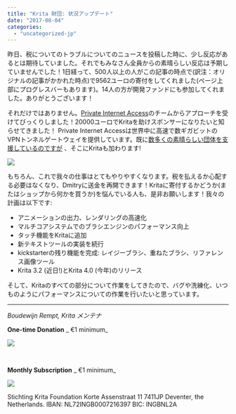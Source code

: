 ```yaml
---
title: "Krita 財団: 状況アップデート"
date: "2017-08-04"
categories: 
  - "uncategorized-jp"
---
```


昨日、税についてのトラブルについてのニュースを投稿した時に、少し反応があるとは期待していました。それでもみなさん全員からの素晴らしい反応は予期していませんでした！1日経って、500人以上の人がこの記事の時点で(訳注：オリジナルの記事がかかれた時点)で9562ユーロの寄付をしてくれました(ページ上部にプログレスバーもあります)。14人の方が開発ファンドにも参加してくれました。ありがとうございます！

それだけではありません。[Private Internet Access](https://www.privateinternetaccess.com)のチームからアプローチを受けてびっくりしました！20000ユーロでKritaを助けスポンサーになりたいと知らせてきました！ Private Internet Accessは世界中に高速で数ギガビットのVPNトンネルゲートウェイを提供しています。既に[数多くの素晴らしい団体を支援しているのですが](https://www.privateinternetaccess.com/pages/companies-we-sponsor) 、そこにKritaも加わります!

[![](/images/posts/2017/PIAlogoupdated_final.png)](https://krita.org/wp-content/uploads/2017/08/PIAlogoupdated_final.png)

もちろん、これで我々の仕事はとてもやりやすくなります。税を払えるか心配する必要はなくなり、Dmitryに送金を再開できます！Kritaに寄付するかどうか(またはショップから何かを買うか)を悩んでいる人も、是非お願いします！我々の計画は以下です:

- アニメーションの出力、レンダリングの高速化
- マルチコアシステムでのブラシエンジンのパフォーマンス向上
- タッチ機能をKritaに追加
- 新テキストツールの実装を続行
- kickstarterの残り機能を完成: レイジーブラシ、重ねたブラシ、リファレンス画像ツール
- Krita 3.2 (近日!)とKrita 4.0 (今年)のリリース

そして、Kritaのすべての部分について作業をしてきたので、バグや洗練化、いつものようにパフォーマンスについての作業を行いたいと思っています。

* * *

_Boudewijn Rempt, Krita メンテナ_

**One-time Donation**  _ €1 minimum_

![](/images/posts/2017/pixel.gif)

 

**Monthly Subscription**  _ €1 minimum_

 ![](/images/posts/2017/pixel.gif)

Stichting Krita Foundation Korte Assenstraat 11 7411JP Deventer, the Netherlands. IBAN: NL72INGB0007216397 BIC: INGBNL2A
